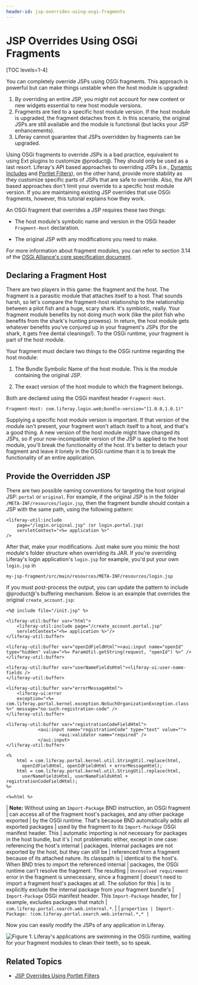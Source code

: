 ```yaml
---
header-id: jsp-overrides-using-osgi-fragments
---
```


# JSP Overrides Using OSGi Fragments

[TOC levels=1-4]

You can completely override JSPs using OSGi fragments. This approach is powerful 
but can make things unstable when the host module is upgraded: 

1.  By overriding an entire JSP, you might not account for new content or new 
    widgets essential to new host module versions. 
2.  Fragments are tied to a specific host module version. If the host module is 
    upgraded, the fragment detaches from it. In this scenario, the original 
    JSPs are still available and the module is functional (but lacks your JSP 
    enhancements). 
3.  Liferay cannot guarantee that JSPs overridden by fragments can be upgraded. 

Using OSGi fragments to override JSPs is a bad practice, equivalent to using Ext 
plugins to customize @product@. They should only be used as a last resort. 
Liferay's API based approaches to overriding JSPs (i.e., [Dynamic Includes](/docs/7-2/customization/-/knowledge_base/c/customizing-jsps-with-dynamic-includes)
and [Portlet Filters](/docs/7-2/customization/-/knowledge_base/c/jsp-overrides-using-portlet-filters)), 
on the other hand, provide more stability as they customize specific parts of 
JSPs that are safe to override. Also, the API based approaches don't limit your 
override to a specific host module version. If you are maintaining existing JSP 
overrides that use OSGi fragments, however, this tutorial explains how they 
work. 

An OSGi fragment that overrides a JSP requires these two things:

-  The host module's symbolic name and version in the OSGi header 
   `Fragment-Host` declaration.

-  The original JSP with any modifications you need to make.

For more information about fragment modules, you can refer to section 3.14 of
the 
[OSGi Alliance's core specification document](https://osgi.org/specification/osgi.core/7.0.0/framework.module.html).

## Declaring a Fragment Host

There are two players in this game: the fragment and the host. The fragment is 
a parasitic module that attaches itself to a host. That sounds harsh, so let's 
compare the fragment-host relationship to the relationship between a pilot fish 
and a huge, scary shark. It's symbiotic, really. Your fragment module benefits 
by not doing much work (like the pilot fish who benefits from the shark's 
hunting prowess). In return, the host module gets whatever benefits you've 
conjured up in your fragment's JSPs (for the shark, it gets free dental 
cleanings!). To the OSGi runtime, your fragment is part of the host module. 

Your fragment must declare two things to the OSGi runtime regarding the host 
module:

1.  The Bundle Symbolic Name of the host module. This is the module containing 
    the original JSP.

2.  The exact version of the host module to which the fragment belongs.

Both are declared using the OSGi manifest header `Fragment-Host`.

```properties
Fragment-Host: com.liferay.login.web;bundle-version="[1.0.0,1.0.1)"
```

Supplying a specific host module version is important. If that version of the 
module isn't present, your fragment won't attach itself to a host, and that's a 
good thing. A new version of the host module might have changed its JSPs, so if 
your now-incompatible version of the JSP is applied to the host module, you'll 
break the functionality of the host. It's better to detach your fragment 
and leave it lonely in the OSGi runtime than it is to break the functionality of 
an entire application. 

## Provide the Overridden JSP

There are two possible naming conventions for targeting the host original JSP: 
`portal` or `original`. For example, if the original JSP is in the folder 
`/META-INF/resources/login.jsp`, then the fragment bundle should contain a JSP 
with the same path, using the following pattern:

```markup
<liferay-util:include 
    page="/login.original.jsp" (or login.portal.jsp) 
    servletContext="<%= application %>" 
/>
```

After that, make your modifications. Just make sure you mimic the host module's 
folder structure when overriding its JAR. If you're overriding Liferay's login 
application's `login.jsp` for example, you'd put your own `login.jsp` in 

```markup
my-jsp-fragment/src/main/resources/META-INF/resources/login.jsp
```

If you must post-process the output, you can update the pattern to include 
@product@'s buffering mechanism. Below is an example that overrides the original 
`create_account.jsp`:

```markup
<%@ include file="/init.jsp" %>

<liferay-util:buffer var="html">
    <liferay-util:include page="/create_account.portal.jsp" 
    servletContext="<%= application %>"/>
</liferay-util:buffer>

<liferay-util:buffer var="openIdFieldHtml"><aui:input name="openId" 
type="hidden" value="<%= ParamUtil.getString(request, "openId") %>" />
</liferay-util:buffer>

<liferay-util:buffer var="userNameFieldsHtml"><liferay-ui:user-name-fields />
</liferay-util:buffer>

<liferay-util:buffer var="errorMessageHtml">
    <liferay-ui:error 
    exception="<%= com.liferay.portal.kernel.exception.NoSuchOrganizationException.class %>" message="no-such-registration-code" />
</liferay-util:buffer>

<liferay-util:buffer var="registrationCodeFieldHtml">
            <aui:input name="registrationCode" type="text" value="">
                    <aui:validator name="required" />
            </aui:input>
</liferay-util:buffer>

<%
    html = com.liferay.portal.kernel.util.StringUtil.replace(html, 
      openIdFieldHtml, openIdFieldHtml + errorMessageHtml);
    html = com.liferay.portal.kernel.util.StringUtil.replace(html, 
      userNameFieldsHtml, userNameFieldsHtml + registrationCodeFieldHtml);
%>

<%=html %>
```

| **Note:** Without using an `Import-Package` BND instruction, an OSGi fragment
| can access all of the fragment host's packages, and any other package exported
| by the OSGi runtime. That's because BND automatically adds all exported packages
| used by the fragment to its `Import-Package` OSGi manifest header.  This
| automatic importing is not necessary for packages in the host bundle, but it's
| not problematic either, except in one case: referencing the host's internal
| packages. Internal packages are not exported by the host, but they can still be
| referenced from a fragment because of its attached nature. Its classpath is
| identical to the host's. When BND tries to import the referenced internal
| packages, the OSGi runtime can't resolve the fragment. The resulting
| `Unresolved requirement` error in the fragment is unnecessary, since a fragment
| doesn't need to import a fragment host's packages at all. The solution for this
| is to explicitly exclude the internal package from your fragment bundle's
| `Import-Package` OSGi manifest header. This `Import-Package` header, for
| example, excludes packages that match
| `com.liferay.portal.search.web.internal.*`.
| 
| ```properties
| Import-Package: !com.liferay.portal.search.web.internal.*,*
| ```

Now you can easily modify the JSPs of any application in Liferay.

![Figure 1: Liferay's applications are swimming in the OSGi runtime, waiting for your fragment modules to clean their teeth, so to speak.](../../images/sharks.jpg)
<!--https://commons.wikimedia.org/wiki/File:Carcharhinus_perezi_bahamas_feeding.jpg-->

<!--
Add back once sample is ported:

see the [Module JSP Override sample project](/docs/7-2/reference/-/knowledge_base/r/module-jsp-override) 
for an example of a JSP-modifying fragment in action.
--> 


## Related Topics

- [JSP Overrides Using Portlet Filters](/docs/7-2/customization/-/knowledge_base/c/jsp-overrides-using-portlet-filters)
